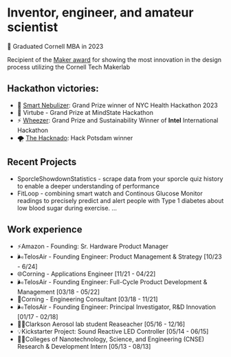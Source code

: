 # Inventor, engineer, and amateur scientist

📕 Graduated Cornell MBA in 2023
 
Recipient of the [Maker award](https://www.youtube.com/watch?v=vfyJe9bwWck) for showing the most innovation in the design process utilizing the Cornell Tech Makerlab

## Hackathon victories:
- 🌿 [Smart Nebulizer](https://tech.cornell.edu/news/student-teams-tackle-pressing-health-concerns-during-health-hackathon/): Grand Prize winner of NYC Health Hackathon 2023
- 👶 Virtube - Grand Prize at MindState Hackathon 
- ⚡ [Wheezer](https://devpost.com/software/wheezer-418n3w): Grand Prize and Sustainability Winner of **Intel** International Hackathon 
- 🌪️ [The Hacknado](https://devpost.com/software/the-hacknado-ryt10a): Hack Potsdam winner

## Recent Projects
- SporcleShowdownStatistics - scrape data from your sporcle quiz history to enable a deeper understanding of performance
- FitLoop - combining smart watch and Continous Glucose Monitor readings to precisely predict and alert people with Type 1 diabetes about low blood sugar during exercise.
  ...

## Work experience
- ⚡Amazon - Founding: Sr. Hardware Product Manager 
- 🌬️TelosAir - Founding Engineer: Product Management & Strategy [10/23 - 6/24]
- 🌐Corning - Applications Engineer [11/21 - 04/22]
- 🌬️TelosAir - Founding Engineer: Full-Cycle Product Development & Management [03/18 - 05/22]
- 🥃Corning - Engineering Consultant [03/18 - 11/21]
- 🌬️TelosAir - Founding Engineer: Principal Investigator, R&D Innovation [01/17 - 02/18]
- 🧑‍🔬Clarkson Aerosol lab student Reaseacher [05/16 - 12/16]
- 💡Kickstarter Project: Sound Reactive LED Controller [05/14 - 06/15]
- 🧑‍🔬Colleges of Nanotechnology, Science, and Engineering (CNSE) Research & Development Intern [05/13 - 08/13] 

<!--
**TylerBerzzz/TylerBerzzz** is a ✨ _special_ ✨ repository because its `README.md` (this file) appears on your GitHub profile.

Here are some ideas to get you started:

- 🔭 I’m currently working on ...
- 🌱 I’m currently learning ...
- 👯 I’m looking to collaborate on ...
- 🤔 I’m looking for help with ...
- 💬 Ask me about ...
- 📫 How to reach me: ...
- 😄 Pronouns: ...
- ⚡ Fun fact: ...
-->
